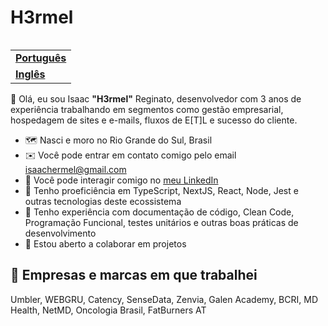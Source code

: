<h1 align="left">H3rmel</h1>

<table align="right">
  <tr>
    <td>
      <strong>
        <a href="README.md">Português</a>
      </strong>
    </td>
  </tr>
  <tr>
    <td>
      <strong>
        <a href="README-EN.md">Inglês</a>
      </strong>
    </td>
  </tr>
</table>

👋 Olá, eu sou Isaac **"H3rmel"** Reginato, desenvolvedor com 3 anos de experiência trabalhando em segmentos como gestão empresarial, hospedagem de sites e e-mails, fluxos de E[T]L e sucesso do cliente.

- 🗺️ Nasci e moro no Rio Grande do Sul, Brasil
- ✉️ Você pode entrar em contato comigo pelo email [isaachermel@gmail.com](isaachermel@gmail.com)
- 💼 Você pode interagir comigo no [meu LinkedIn](https://www.linkedin.com/in/isaachermel/)
- 🧠 Tenho proeficiência em TypeScript, NextJS, React, Node, Jest e outras tecnologias deste ecossistema
- 🧠 Tenho experiência com documentação de código, Clean Code, Programação Funcional, testes unitários e outras boas práticas de desenvolvimento
- 🤝 Estou aberto a colaborar em projetos

## 💼 Empresas e marcas em que trabalhei

Umbler, WEBGRU, Catency, SenseData, Zenvia, Galen Academy, BCRI, MD Health, NetMD, Oncologia Brasil, FatBurners AT
